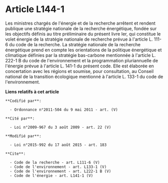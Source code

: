 # Article L144-1

Les ministres chargés de l'énergie et de la recherche arrêtent et rendent publique une stratégie nationale de la recherche
énergétique, fondée sur les objectifs définis au titre préliminaire du présent livre Ier, qui constitue le volet énergie de
la stratégie nationale de recherche prévue à l'article L. 111-6 du code de la recherche. La stratégie nationale de la
recherche énergétique prend en compte les orientations de la politique énergétique et climatique définies par la stratégie
bas-carbone mentionnée à l'article L. 222-1 B du code de l'environnement et la programmation pluriannuelle de l'énergie
prévue à l'article L. 141-1 du présent code. Elle est élaborée en concertation avec les régions et soumise, pour
consultation, au Conseil national de la transition écologique mentionné à l'article L. 133-1 du code de l'environnement.

**Liens relatifs à cet article**

	**Codifié par**:

	  - Ordonnance n°2011-504 du 9 mai 2011 - art. (V)

	**Cité par**:

	  - Loi n°2009-967 du 3 août 2009 - art. 22 (V)

	**Modifié par**:

	  - Loi n°2015-992 du 17 août 2015 - art. 183

	**Cite**:

	  - Code de la recherche - art. L111-6 (V)
	  - Code de l'environnement - art. L133-1 (V)
	  - Code de l'environnement - art. L222-1 B (V)
	  - Code de l'énergie - art. L141-1 (V)
